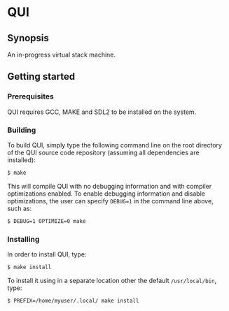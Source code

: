 # QUI

## Synopsis

An in-progress virtual stack machine.

## Getting started

### Prerequisites

QUI requires GCC, MAKE and SDL2 to be installed on the system.

### Building

To build QUI, simply type the following command line on the root directory of the QUI source code repository (assuming all dependencies are installed):

```sh
$ make
```

This will compile QUI with no debugging information and with compiler optimizations enabled. To enable debugging information and disable optimizations, the user can specify `DEBUG=1` in the command line above, such as:

```sh
$ DEBUG=1 OPTIMIZE=0 make
```

### Installing

In order to install QUI, type:

```sh
$ make install
```

To install it using in a separate location other the default
`/usr/local/bin`, type:

```sh
$ PREFIX=/home/myuser/.local/ make install
```

